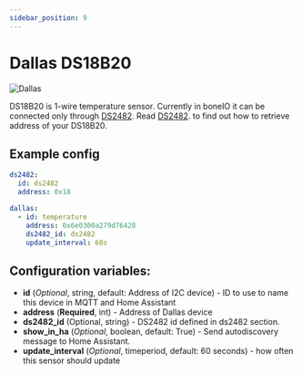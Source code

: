 ```yaml
---
sidebar_position: 9
---
```


# Dallas DS18B20

![Dallas](/img/ds18b20.png#thumbnail)

DS18B20 is 1-wire temperature sensor.
Currently in boneIO it can be connected only through [DS2482](./ds2482).
Read [DS2482](./ds2482). to find out how to retrieve address of your DS18B20.

## Example config

```yaml title="Example config"
ds2482:
  id: ds2482
  address: 0x18

dallas:
  - id: temperature
    address: 0x6e0300a279d76428
    ds2482_id: ds2482
    update_interval: 60s
```

## Configuration variables:

- **id** (_Optional_, string, default: Address of I2C device) - ID to use to name this device in MQTT and Home Assistant
- **address** (**Required**, int) - Address of Dallas device
- **ds2482_id** (Optional, string) - DS2482 id defined in ds2482 section.
- **show_in_ha** (_Optional_, boolean, default: True) - Send autodiscovery message to Home Assistant.
- **update_interval** (_Optional_, timeperiod, default: 60 seconds) - how often this sensor should update
